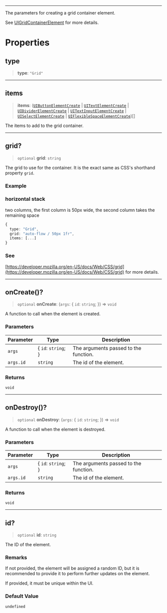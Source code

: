 ***

The parameters for creating a grid container element.

See [UIGridContainerElement](UIGridContainerElement.md) for more details.

# Properties

## type

> **type**: `"Grid"`

***

## items

> **items**: ([`UIButtonElementCreate`](UIButtonElementCreate.md) | [`UITextElementCreate`](UITextElementCreate.md) | [`UIDividerElementCreate`](UIDividerElementCreate.md) | [`UITextInputElementCreate`](UITextInputElementCreate.md) | [`UISelectElementCreate`](UISelectElementCreate.md) | [`UIFlexibleSpaceElementCreate`](UIFlexibleSpaceElementCreate.md))\[]

The items to add to the grid container.

***

## grid?

> `optional` **grid**: `string`

The grid to use for the container.
It is the exact same as CSS's shorthand property `grid`.

### Example

### horizontal stack

two columns, the first column is 50px wide, the second column takes the remaining space

```typescript
{
  type: "Grid",
  grid: "auto-flow / 50px 1fr",
  items: [...]
}
```

### See

[https://developer.mozilla.org/en-US/docs/Web/CSS/grid](https://developer.mozilla.org/en-US/docs/Web/CSS/grid) for more details.

***

## onCreate()?

> `optional` **onCreate**: (`args`: \{ `id`: `string`; }) => `void`

A function to call when the element is created.

### Parameters

| Parameter | Type                 | Description                           |
| --------- | -------------------- | ------------------------------------- |
| `args`    | \{ `id`: `string`; } | The arguments passed to the function. |
| `args.id` | `string`             | The id of the element.                |

### Returns

`void`

***

## onDestroy()?

> `optional` **onDestroy**: (`args`: \{ `id`: `string`; }) => `void`

A function to call when the element is destroyed.

### Parameters

| Parameter | Type                 | Description                           |
| --------- | -------------------- | ------------------------------------- |
| `args`    | \{ `id`: `string`; } | The arguments passed to the function. |
| `args.id` | `string`             | The id of the element.                |

### Returns

`void`

***

## id?

> `optional` **id**: `string`

The ID of the element.

### Remarks

If not provided, the element will be assigned a random ID, but it is recommended to provide it
to perform further updates on the element.

If provided, it must be unique within the UI.

### Default Value

`undefined`

